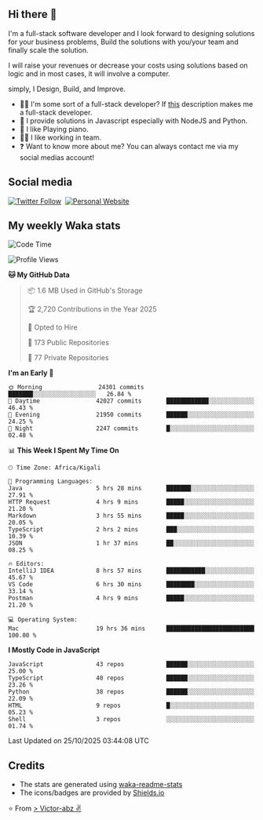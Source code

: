 ## Hi there 👋
I'm a full-stack software developer and I look forward to designing solutions for your business problems, Build the solutions with you/your team and finally scale the solution.

I will raise your revenues or decrease your costs using solutions based on logic and in most cases, it will involve a computer.

simply, I Design, Build, and Improve.

- 👨‍💻 I'm some sort of a full-stack developer? If [this](https://www.w3schools.com/whatis/whatis_fullstack.asp) description makes me a full-stack developer.
- 🌱 I provide solutions in Javascript especially with NodeJS and Python. 
- 🎹 I like Playing piano.
- 👯‍♀️ I like working in team.
- ❓ Want to know more about me? You can always contact me via my social medias account!

## Social media
[![Twitter Follow](https://img.shields.io/twitter/follow/vicky_abz?color=%231DA1F2&label=Twitter&style=for-the-badge&logo=twitter&logoColor=ffffff)](https://twitter.com/vicky_abz)
‎‎ [![Personal Website](https://img.shields.io/static/v1?label=visit&message=victor-abz.com&color=%235F021F&style=for-the-badge)](https://victor-abz.com/)

## My weekly Waka stats
<!--START_SECTION:waka-->
![Code Time](http://img.shields.io/badge/Code%20Time-2%2C174%20hrs%2014%20mins-blue)

![Profile Views](http://img.shields.io/badge/Profile%20Views-0-blue)

**🐱 My GitHub Data** 

> 📦 1.6 MB Used in GitHub's Storage 
 > 
> 🏆 2,720 Contributions in the Year 2025
 > 
> 💼 Opted to Hire
 > 
> 📜 173 Public Repositories 
 > 
> 🔑 77 Private Repositories 
 > 
**I'm an Early 🐤** 

```text
🌞 Morning                24301 commits       ███████░░░░░░░░░░░░░░░░░░   26.84 % 
🌆 Daytime                42027 commits       ████████████░░░░░░░░░░░░░   46.43 % 
🌃 Evening                21950 commits       ██████░░░░░░░░░░░░░░░░░░░   24.25 % 
🌙 Night                  2247 commits        █░░░░░░░░░░░░░░░░░░░░░░░░   02.48 % 
```


📊 **This Week I Spent My Time On** 

```text
🕑︎ Time Zone: Africa/Kigali

💬 Programming Languages: 
Java                     5 hrs 28 mins       ███████░░░░░░░░░░░░░░░░░░   27.91 % 
HTTP Request             4 hrs 9 mins        █████░░░░░░░░░░░░░░░░░░░░   21.20 % 
Markdown                 3 hrs 55 mins       █████░░░░░░░░░░░░░░░░░░░░   20.05 % 
TypeScript               2 hrs 2 mins        ███░░░░░░░░░░░░░░░░░░░░░░   10.39 % 
JSON                     1 hr 37 mins        ██░░░░░░░░░░░░░░░░░░░░░░░   08.25 % 

🔥 Editors: 
IntelliJ IDEA            8 hrs 57 mins       ███████████░░░░░░░░░░░░░░   45.67 % 
VS Code                  6 hrs 30 mins       ████████░░░░░░░░░░░░░░░░░   33.14 % 
Postman                  4 hrs 9 mins        █████░░░░░░░░░░░░░░░░░░░░   21.20 % 

💻 Operating System: 
Mac                      19 hrs 36 mins      █████████████████████████   100.00 % 
```

**I Mostly Code in JavaScript** 

```text
JavaScript               43 repos            ██████░░░░░░░░░░░░░░░░░░░   25.00 % 
TypeScript               40 repos            ██████░░░░░░░░░░░░░░░░░░░   23.26 % 
Python                   38 repos            ██████░░░░░░░░░░░░░░░░░░░   22.09 % 
HTML                     9 repos             █░░░░░░░░░░░░░░░░░░░░░░░░   05.23 % 
Shell                    3 repos             ░░░░░░░░░░░░░░░░░░░░░░░░░   01.74 % 
```




 Last Updated on 25/10/2025 03:44:08 UTC
<!--END_SECTION:waka-->

## Credits
- The stats are generated using [waka-readme-stats](https://github.com/anmol098/waka-readme-stats)
- The icons/badges are provided by [Shields.io](https://shields.io/)

⭐️ From [> Victor-abz ✌](https://victor-abz.com/)
